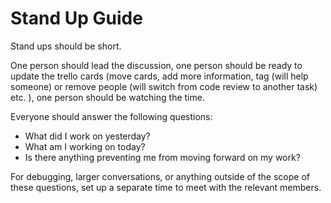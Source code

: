 # Stand Up Guide

Stand ups should be short.

One person should lead the discussion, one person should be ready to update the trello cards (move cards, add more information, tag (will help someone) or remove people (will switch from code review to another task) etc. ), one person should be watching the time. 

Everyone should answer the following questions:

- What did I work on yesterday?
- What am I working on today?
- Is there anything preventing me from moving forward on my work?

For debugging, larger conversations, or anything outside of the scope of these questions, set up a separate time to meet with the relevant members. 
